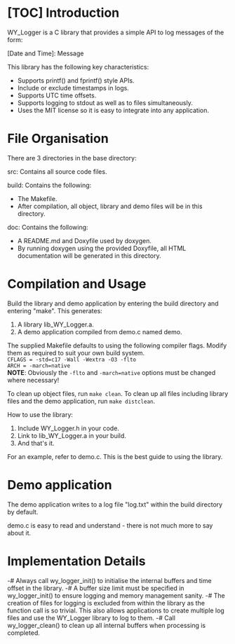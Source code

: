 [TOC]
Introduction
============
WY_Logger is a C library that provides a simple API to log messages of the form:

\[Date and Time\]: Message

This library has the following key characteristics:
- Supports printf() and fprintf() style APIs.
- Include or exclude timestamps in logs.
- Supports UTC time offsets.
- Supports logging to stdout as well as to files simultaneously.
- Uses the MIT license so it is easy to integrate into any application.

File Organisation
=================
There are 3 directories in the base directory: 

src: Contains all source code files. <br>

build: Contains the following:
- The Makefile. 
- After compilation, all object, library and demo files will be in this directory. 

doc: Contains the following:
- A README.md and Doxyfile used by doxygen.
- By running doxygen using the provided Doxyfile, all HTML documentation will be generated in this directory.

Compilation and Usage
=====================
Build the library and demo application by entering the build directory and entering "make". This generates:
1. A library lib_WY_Logger.a.
2. A demo application compiled from demo.c named demo.

The supplied Makefile defaults to using the following compiler flags. Modify them as required to suit your own build system.<br>
`CFLAGS = -std=c17 -Wall -Wextra -O3 -flto` <br>
`ARCH = -march=native` <br>
**NOTE**: Obviously the `-flto` and `-march=native` options must be changed where necessary! 

To clean up object files, run `make clean`. To clean up all files including library files and the demo application, run `make distclean`.

How to use the library:
1. Include WY_Logger.h in your code. 
2. Link to lib_WY_Logger.a in your build.
3. And that's it.

For an example, refer to demo.c. This is the best guide to using the library.

Demo application
================
The demo application writes to a log file "log.txt" within the build directory by default.

demo.c is easy to read and understand - there is not much more to say about it.

Implementation Details
======================
 
-# Always call wy_logger_init() to initialise the internal buffers and time offset in the library.
-# A buffer size limit must be specified in wy_logger_init() to ensure logging and memory management sanity.
-# The creation of files for logging is excluded from within the library as the function call is so trivial. This also allows applications to create multiple log files and use the WY_Logger library to log to them.
-# Call wy_logger_clean() to clean up all internal buffers when processing is completed.
